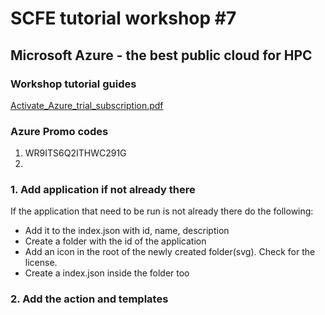 # SCFE tutorial workshop #7
## Microsoft Azure - the best public cloud for HPC

### Workshop tutorial guides
[Activate_Azure_trial_subscription.pdf](https://github.com/tojozefi/scfelab/blob/master/Activate_Azure_trial_subscription.pdf)


### Azure Promo codes
1) WR9ITS6Q2ITHWC291G
2)

### 1. Add application if not already there

If the application that need to be run is not already there do the following:
- Add it to the index.json with id, name, description
- Create a folder with the id of the application
- Add an icon in the root of the newly created folder(svg). Check for the license.
- Create a index.json inside the folder too

### 2. Add the action and templates
